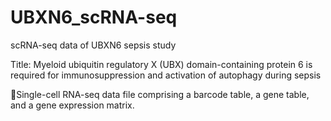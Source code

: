 # UBXN6_scRNA-seq
scRNA-seq data of UBXN6 sepsis study 

Title: Myeloid ubiquitin regulatory X (UBX) domain-containing protein 6 is required for immunosuppression and activation of autophagy during sepsis

Single-cell RNA-seq data file comprising a barcode table, a gene table, and a gene expression matrix.
